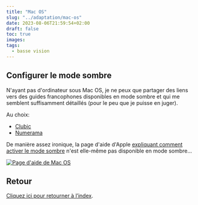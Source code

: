 ```yaml
---
title: "Mac OS"
slug: "../adaptation/mac-os"
date: 2023-08-06T21:59:54+02:00
draft: false
toc: true
images:
tags:
  - basse vision
---
```


## Configurer le mode sombre
N'ayant pas d'ordinateur sous Mac OS, je ne peux que partager des liens vers des guides francophones disponibles en mode sombre et qui me semblent suffisamment détaillés (pour le peu que je puisse en juger).

Au choix:
* [Clubic](https://www.clubic.com/tutoriels/article-859088-1-comment-activer-sombre-mac.html)
* [Numerama](https://www.numerama.com/tech/471133-le-mode-sombre-de-google-chrome-est-disponible-sur-macos-comment-lactiver.html)

De manière assez ironique, la page d'aide d'Apple [expliquant comment activer le mode sombre](https://support.apple.com/fr-ch/guide/mac-help/mchl52e1c2d2/mac) n'est elle-même pas disponible en mode sombre...

[![Page d'aide de Mac OS](/vision/mac-os-support-site.png)](https://support.apple.com/fr-ch/guide/mac-help/mchl52e1c2d2/mac)

## Retour
[Cliquez ici pour retourner à l’index](..).